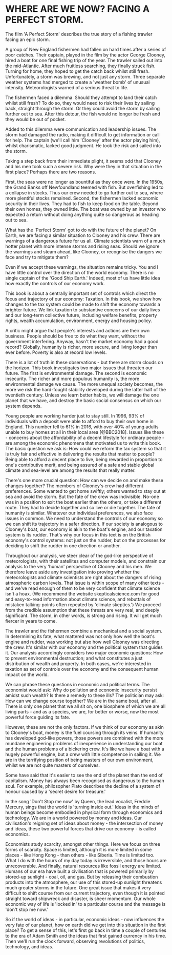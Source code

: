 # WHERE ARE WE NOW? FACING A PERFECT STORM.

The film 'A Perfect Storm' describes the true story of a fishing trawler facing an epic storm. 

A group of New England fishermen had fallen on hard times after a series of poor catches. Their captain, played in the film by the actor George Clooney, hired a boat for one final fishing trip of the year. The trawler sailed out into the mid-Atlantic. After much fruitless searching, they finally struck fish. Turning for home, they hoped to get the catch back whilst still fresh. Unfortunately, a storm was brewing, and not just any storm. Three separate weather systems had merged to create a 'weather bomb' of unusual intensity. Meteorologists warned of a serious threat to life.  

The fishermen faced a dilemma. Should they attempt to land their catch whilst still fresh? To do so, they would need to risk their lives by sailing back, straight through the storm. Or they could avoid the storm by sailing further out to sea. After this detour, the fish would no longer be fresh and they would be out of pocket.

Added to this dilemma were communication and leadership issues. The storm had damaged the radio, making it difficult to get information or call for help. The captain (we'll call him 'Clooney' after the actor playing him), whilst charismatic, lacked good judgment. He took the risk and sailed into the storm.

Taking a step back from their immediate plight, it seems odd that Clooney and his men took such a severe risk. Why were they in that situation in the first place? Perhaps there are two reasons.

First, the seas were no longer as bountiful as they once were. In the 1950s, the Grand Banks off Newfoundland teemed with fish. But overfishing led to a collapse in stocks. Thus our crew needed to go further out to sea, where more plentiful stocks remained. Second, the fishermen lacked economic security in their lives. They had to fish to keep food on the table. Beyond their own homes, they owned little. The boat was owned by an investor who expected a return without doing anything quite so dangerous as heading out to sea.

What has the 'Perfect Storm' got to do with the future of the planet? On Earth, we are facing a similar situation to Clooney and his crew. There are warnings of a dangerous future for us all. Climate scientists warn of a much hotter planet with more intense storms and rising seas. Should we ignore the warnings and steam ahead, like Clooney, or recognise the dangers we face and try to mitigate them?

Even if we accept these warnings, the situation remains tricky. You and I have little control over the direction of the world economy. There is no single captain of the 'Good Ship Earth.' Indeed, most of us have little idea how  exactly the controls of our economy work. 

This book is about a centrally important set of controls which direct the focus and trajectory of our economy: Taxation. In this book, we show how changes to the tax system could be made to shift the economy towards a brighter future. We link taxation to substantive concerns of our daily lives and our long-term collective future, including welfare benefits, property rights, wealth accumulation, environment, energy and housing policy.

A critic might argue that people's interests and actions are their own business. People should be free to do what they want, without the government interfering. Anyway, hasn't the market economy had a good record? Globally, humanity is richer, more secure, and living longer than ever before. Poverty is also at record low levels. 

There is a lot of truth in these observations - but there are storm clouds on the horizon. This book investigates two major issues that threaten our future. The first is environmental damage. The second is economic insecurity. The richer and more populous humanity is, the more environmental damage we cause. The more unequal society becomes, the more we risk the hard-fought stability developed during the latter half of the twentieth century. Unless we learn better habits, we will damage the one planet that we have, and destroy the basic social consensus on which our system depends.  

Young people are working harder just to stay still. In 1996, 93% of individuals with a deposit were able to afford to buy their own home in England. This number fell to 61% in 2016, with over 40% of young adults unable to buy homes at all in their local area [@BBC2018]. Issues like these - concerns about the affordability of a decent lifestyle for ordinary people - are among the economic phenomena that motivated us to write this book. The basic question we ask is: How could we reform the tax system so that it is truly fair and effective in delivering the results that matter to people? Being able to afford a decent place to live, being rewarded in proportion to one's contributive merit, and being assured of a safe and stable global climate and sea-level are among the results that really matter.

There's one more crucial question: How can we decide on and make these changes together? The members of Clooney's crew had different preferences. Some wanted to get home swiftly; others wanted to stay out at sea and avoid the storm. But the fate of the crew was indivisible. No-one was in a position to exit the boat earlier than the others, or take a different route. They had to decide together and so live or die together. The fate of humanity is similar. Whatever our individual preferences, we also face issues in common. We need to understand the controls of our economy so we can shift its trajectory in a safer direction. If our society is analogous to Clooney's boat, our economy is akin to the boat's engine, and our taxation system is its rudder. That's why our focus in this text is on the British economy's control systems: not just on the rudder, but on the processes for deciding to shift the rudder in one direction or another.  

Throughout our analysis, we steer clear of the god-like perspective of meteorologists, with their satellites and computer models, and constrain our analysis to the very 'human' perspective of Clooney and his men. We therefore leave aside any investigation into proving whether the meteorologists and climate scientists are right about the dangers of rising atmospheric carbon levels. That issue is within scope of many other texts - and we've read enough of them to be very confident that climate science isn't a hoax. (We recommend the website skepticalscience.com for good and easy-to-read information about climate science, and rebuttals of mistaken talking-points often repeated by 'climate skeptics.') We proceed from the credible assumption that these threats are very real, and deeply significant. The storm, in other words, is strong and rising. It will get much fiercer in years to come. 

The trawler and the fishermen combine a mechanical and a social system. In determining its fate, what mattered was not only how well the boat's engine and rudder, was working but also how well Clooney was directing the crew. It's similar with our economy and the political system that guides it. Our analysis accordingly considers two major economic questions: How to prevent environmental destruction; and what constitutes a just distribution of wealth and property. In both cases, we're interested in taxation as set of controls over the economy and the consequent human impact on the world.

We can phrase these questions in economic and political terms. The economist would ask: Why do pollution and economic insecurity persist amidst such wealth? Is there a remedy to these ills? The politician may ask: How can we change course together? We are in the same boat, after all. There is only one planet that we all sit on, one biosphere of which we are all living parts - and as a species, we are, for better or worse, now the most powerful force guiding its fate.

However, these are not the only factors. If we think of our economy as akin to Clooney's boat, money is the fuel coursing through its veins. If humanity has developed god-like powers, those powers are combined with the more mundane engineering problems of inexperience in understanding our boat and the human problems of a bickering crew. It's like we have a boat with a hugely powerful engine, but a crew with little competence in sailing it. We are in the terrifying position of being masters of our own environment, whilst we are not quite masters of ourselves. 

Some have said that it's easier to see the end of the planet than the end of capitalism. Money has always been recognised as dangerous to the human soul. For example, philosopher Plato describes the decline of a system of honour caused by a 'secret desire for treasure.'

In the song 'Don't Stop me now' by Queen, the lead vocalist, Freddie Mercury, sings that the world is 'turning inside out.' Ideas in the minds of human beings become embodied in physical form through economics and technology. We are in a world powered by money and ideas. Our civilisation's reigning set of ideas about money - the intersection of money and ideas, these two powerful forces that drive our economy - is called economics.

Economists study scarcity, amongst other things. Here we focus on three forms of scarcity. Space is limited, although it is more limited in some places - like Hong Kong - than others - like Siberia. Time is limited too. What I do with the hours of my day today is irreversible, and those hours are unrecoverable. And finally, natural resources like fossil energy are limited. Humans of our era have built a civilisation that is powered primarily by stored-up sunlight - coal, oil, and gas. But by releasing their combustion products into the atmosphere, our use of this stored-up sunlight threatens much greater storms in the future. One great issue that makes it very difficult to shift course from our current trajectory, even though it is pointed straight toward shipwreck and disaster, is sheer momentum. Our whole economic way of life is 'locked in' to a particular course and the message is 'don't stop me now.'

So if the world of ideas - in particular, economic ideas - now influences the very fate of our planet, how on earth did we get into this situation in the first place? To get a sense of this, let's first go back in time a couple of centuries to the era of Adam Smith and the ideas that first gained currency in his time. Then we'll run the clock forward, observing revolutions of politics, technology, and ideas.
